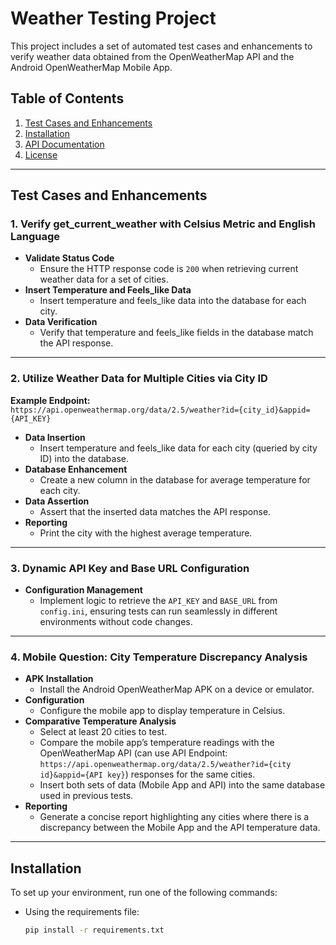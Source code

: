 # Weather Testing Project

This project includes a set of automated test cases and enhancements to verify weather data obtained from the OpenWeatherMap API and the Android OpenWeatherMap Mobile App.

## Table of Contents

1. [Test Cases and Enhancements](#test-cases-and-enhancements)
2. [Installation](#installation)
3. [API Documentation](#api-documentation)
4. [License](#license)

---

## Test Cases and Enhancements

### 1. Verify get_current_weather with Celsius Metric and English Language

- **Validate Status Code**
  - Ensure the HTTP response code is `200` when retrieving current weather data for a set of cities.
- **Insert Temperature and Feels_like Data**
  - Insert temperature and feels_like data into the database for each city.
- **Data Verification**
  - Verify that temperature and feels_like fields in the database match the API response.

---

### 2. Utilize Weather Data for Multiple Cities via City ID

**Example Endpoint:**  
`https://api.openweathermap.org/data/2.5/weather?id={city_id}&appid={API_KEY}`

- **Data Insertion**
  - Insert temperature and feels_like data for each city (queried by city ID) into the database.
- **Database Enhancement**
  - Create a new column in the database for average temperature for each city.
- **Data Assertion**
  - Assert that the inserted data matches the API response.
- **Reporting**
  - Print the city with the highest average temperature.

---

### 3. Dynamic API Key and Base URL Configuration

- **Configuration Management**
  - Implement logic to retrieve the `API_KEY` and `BASE_URL` from `config.ini`, ensuring tests can run seamlessly in different environments without code changes.

---

### 4. Mobile Question: City Temperature Discrepancy Analysis

- **APK Installation**
  - Install the Android OpenWeatherMap APK on a device or emulator.
- **Configuration**
  - Configure the mobile app to display temperature in Celsius.
- **Comparative Temperature Analysis**
  - Select at least 20 cities to test.
  - Compare the mobile app’s temperature readings with the OpenWeatherMap API (can use API Endpoint: `https://api.openweathermap.org/data/2.5/weather?id={city id}&appid={API key}`) responses for the same cities.
  - Insert both sets of data (Mobile App and API) into the same database used in previous tests.
- **Reporting**
  - Generate a concise report highlighting any cities where there is a discrepancy between the Mobile App and the API temperature data.

---

## Installation

To set up your environment, run one of the following commands:

- Using the requirements file:
  ```bash
  pip install -r requirements.txt
